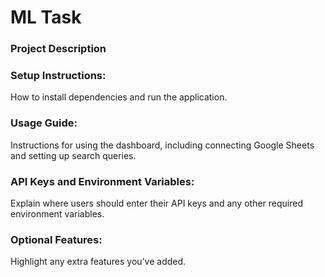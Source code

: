 # ML Task
### Project Description
### Setup Instructions: 
How to install dependencies and run the application.
### Usage Guide: 
Instructions for using the dashboard, including connecting Google
Sheets and setting up search queries.
### API Keys and Environment Variables:
Explain where users should enter their API
keys and any other required environment variables.
### Optional Features: 
Highlight any extra features you’ve added.